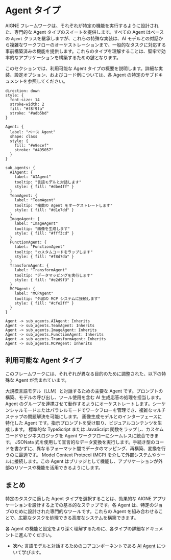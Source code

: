 # Agent タイプ

AIGNE フレームワークは、それぞれが特定の機能を実行するように設計された、専門的な Agent タイプのスイートを提供します。すべての Agent はベースの `Agent` クラスを継承しますが、これらの特殊な実装は、AI モデルとの対話から複雑なワークフローのオーケストレーションまで、一般的なタスクに対応する事前構築済みの機能を提供します。これらのタイプを理解することは、堅牢で効率的なアプリケーションを構築するための鍵となります。

このセクションでは、利用可能な Agent タイプの概要を説明します。詳細な実装、設定オプション、およびコード例については、各 Agent の特定のサブドキュメントを参照してください。

```d2
direction: down
style: {
  font-size: 14
  stroke-width: 2
  fill: "#f8f9fa"
  stroke: "#adb5bd"
}

Agent: {
  label: "ベース Agent"
  shape: class
  style: {
    fill: "#e9ecef"
    stroke: "#495057"
  }
}

sub_agents: {
  AIAgent: {
    label: "AIAgent"
    tooltip: "言語モデルと対話します"
    style: { fill: "#dbe4ff" }
  }
  TeamAgent: {
    label: "TeamAgent"
    tooltip: "複数の Agent をオーケストレートします"
    style: { fill: "#d1e7dd" }
  }
  ImageAgent: {
    label: "ImageAgent"
    tooltip: "画像を生成します"
    style: { fill: "#fff3cd" }
  }
  FunctionAgent: {
    label: "FunctionAgent"
    tooltip: "カスタムコードをラップします"
    style: { fill: "#f8d7da" }
  }
  TransformAgent: {
    label: "TransformAgent"
    tooltip: "データマッピングを実行します"
    style: { fill: "#e2d9f3" }
  }
  MCPAgent: {
    label: "MCPAgent"
    tooltip: "外部の MCP システムに接続します"
    style: { fill: "#cfe2ff" }
  }
}

Agent -> sub_agents.AIAgent: Inherits
Agent -> sub_agents.TeamAgent: Inherits
Agent -> sub_agents.ImageAgent: Inherits
Agent -> sub_agents.FunctionAgent: Inherits
Agent -> sub_agents.TransformAgent: Inherits
Agent -> sub_agents.MCPAgent: Inherits
```

## 利用可能な Agent タイプ

このフレームワークには、それぞれが異なる目的のために調整された、以下の特殊な Agent が含まれています。

<x-cards data-columns="2">
  <x-card data-title="AI Agent" data-icon="lucide:bot" data-href="/developer-guide/agents/ai-agent">
    大規模言語モデル（LLM）と対話するための主要な Agent です。プロンプトの構築、モデルの呼び出し、ツール使用を含む AI 生成応答の処理を担当します。
  </x-card>
  <x-card data-title="Team Agent" data-icon="lucide:users" data-href="/developer-guide/agents/team-agent">
    Agent のグループを連携させて動作するようにオーケストレートします。シーケンシャルモードまたはパラレルモードでワークフローを管理でき、複雑なマルチステップの問題解決を可能にします。
  </x-card>
  <x-card data-title="Image Agent" data-icon="lucide:image" data-href="/developer-guide/agents/image-agent">
    画像生成モデルとのインターフェースに特化した Agent です。指示プロンプトを受け取り、ビジュアルコンテンツを生成します。
  </x-card>
  <x-card data-title="Function Agent" data-icon="lucide:function-square" data-href="/developer-guide/agents/function-agent">
    標準的な TypeScript または JavaScript 関数をラップし、カスタムコードやビジネスロジックを Agent ワークフローにシームレスに統合できます。
  </x-card>
  <x-card data-title="Transform Agent" data-icon="lucide:shuffle" data-href="/developer-guide/agents/transform-agent">
    JSONata 式を使用して宣言的なデータ変換を実行します。手続き型のコードを書かずに、異なるフォーマット間でデータのマッピング、再構築、変換を行うのに最適です。
  </x-card>
  <x-card data-title="MCP Agent" data-icon="lucide:plug-zap" data-href="/developer-guide/agents/mcp-agent">
    Model Context Protocol (MCP) を介して外部システムやツールに接続します。この Agent はブリッジとして機能し、アプリケーションが外部のリソースや機能を活用できるようにします。
  </x-card>
</x-cards>

## まとめ

特定のタスクに適した Agent タイプを選択することは、効果的な AIGNE アプリケーションを設計する上での基本的なステップです。各 Agent は、特定のジョブのために設計された専門的なツールです。これらの Agent を組み合わせることで、広範なタスクを処理できる高度なシステムを構築できます。

各 Agent の機能と設定をより深く理解するために、各タイプの詳細なドキュメントに進んでください。

- **次へ**: 言語モデルと対話するためのコアコンポーネントである [AI Agent](./developer-guide-agents-ai-agent.md) について学びます。